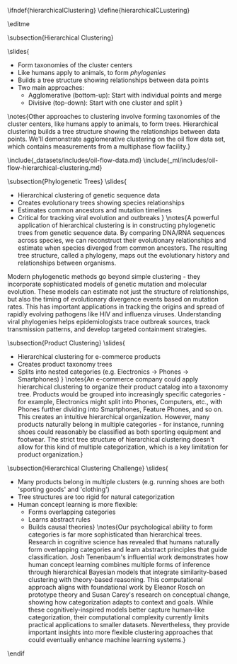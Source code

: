 \ifndef{hierarchicalClustering}
\define{hierarchicalCLustering}

\editme

\subsection{Hierarchical Clustering}

\slides{
* Form taxonomies of the cluster centers
* Like humans apply to animals, to form *phylogenies*
* Builds a tree structure showing relationships between data points
* Two main approaches:
    * Agglomerative (bottom-up): Start with individual points and merge
    * Divisive (top-down): Start with one cluster and split
}

\notes{Other approaches to clustering involve forming taxonomies of the cluster centers, like humans apply to animals, to form trees. Hierarchical clustering builds a tree structure showing the relationships between data points. We'll demonstrate agglomerative clustering on the oil flow data set, which contains measurements from a multiphase flow facility.}

\include{_datasets/includes/oil-flow-data.md}
\include{_ml/includes/oil-flow-hierarchical-clustering.md}

\subsection{Phylogenetic Trees}
\slides{
* Hierarchical clustering of genetic sequence data
* Creates evolutionary trees showing species relationships
* Estimates common ancestors and mutation timelines
* Critical for tracking viral evolution and outbreaks
}
\notes{A powerful application of hierarchical clustering is in constructing phylogenetic trees from genetic sequence data. By comparing DNA/RNA sequences across species, we can reconstruct their evolutionary relationships and estimate when species diverged from common ancestors. The resulting tree structure, called a phylogeny, maps out the evolutionary history and relationships between organisms.

Modern phylogenetic methods go beyond simple clustering - they incorporate sophisticated models of genetic mutation and molecular evolution. These models can estimate not just the structure of relationships, but also the timing of evolutionary divergence events based on mutation rates. This has important applications in tracking the origins and spread of rapidly evolving pathogens like HIV and influenza viruses. Understanding viral phylogenies helps epidemiologists trace outbreak sources, track transmission patterns, and develop targeted containment strategies.

[^commonancestor]: Phylogenetic models incorporate molecular clock models that estimate mutation rates over time. By calibrating these with known divergence events from the fossil record, the timing of common ancestors can be estimated.}

\subsection{Product Clustering}
\slides{
* Hierarchical clustering for e-commerce products
* Creates product taxonomy trees
* Splits into nested categories (e.g. Electronics → Phones → Smartphones)
}
\notes{An e-commerce company could apply hierarchical clustering to organize their product catalog into a taxonomy tree. Products would be grouped into increasingly specific categories - for example, Electronics might split into Phones, Computers, etc., with Phones further dividing into Smartphones, Feature Phones, and so on. This creates an intuitive hierarchical organization. However, many products naturally belong in multiple categories - for instance, running shoes could reasonably be classified as both sporting equipment and footwear. The strict tree structure of hierarchical clustering doesn't allow for this kind of multiple categorization, which is a key limitation for product organization.}

\subsection{Hierarchical Clustering Challenge}
\slides{
* Many products belong in multiple clusters (e.g. running shoes are both 'sporting goods' and 'clothing')
* Tree structures are too rigid for natural categorization
* Human concept learning is more flexible:
    * Forms overlapping categories
    * Learns abstract rules
    * Builds causal theories}
\notes{Our psychological ability to form categories is far more sophisticated than hierarchical trees. Research in cognitive science has revealed that humans naturally form overlapping categories and learn abstract principles that guide classification. Josh Tenenbaum's influential work demonstrates how human concept learning combines multiple forms of inference through hierarchical Bayesian models that integrate similarity-based clustering with theory-based reasoning. This computational approach aligns with foundational work by Eleanor Rosch on prototype theory and Susan Carey's research on conceptual change, showing how categorization adapts to context and goals. While these cognitively-inspired models better capture human-like categorization, their computational complexity currently limits practical applications to smaller datasets. Nevertheless, they provide important insights into more flexible clustering approaches that could eventually enhance machine learning systems.}

\endif
